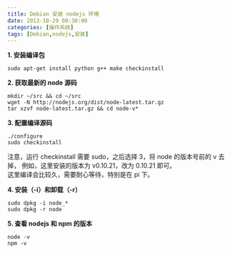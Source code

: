 ```yaml
---
title: Debian 安装 nodejs 环境
date: 2013-10-29 00:30:00
categories: [操作系统]
tags: [Debian,nodejs,安装]
---
```


**1. 安装编译包**

	sudo apt-get install python g++ make checkinstall
	
**2. 获取最新的 node 源码**

	mkdir ~/src && cd ~/src
	wget -N http://nodejs.org/dist/node-latest.tar.gz
	tar xzvf node-latest.tar.gz && cd node-v*
	
**3. 配置编译源码**

	./configure
	sudo checkinstall
	
注意，运行 checkinstall 需要 sudo，之后选择 3，将 node 的版本号前的 v 去掉，
例如，这里安装的版本为 v0.10.21，改为 0.10.21 即可。  
这里编译会比较久，需要耐心等待，特别是在 pi 下。

**4. 安装（-i）和卸载（-r）**

	sudo dpkg -i node_*
	sudo dpkg -r node
	
**5. 查看 nodejs 和 npm 的版本**	

	node -v
	npm -v